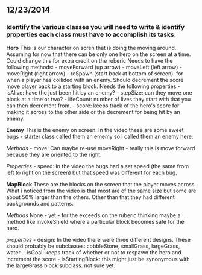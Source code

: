 ## 12/23/2014

### Identify the various classes you will need to write & identify properties each class must have to accomplish its tasks.

**Hero**
This is our character on scren that is doing the moving around. Assuming for now that there can be only one hero on the screen at a time.  Could change this for extra credit on the ruberic
Needs to have the following methods: 
	- moveForward (up arrow)
	- moveLeft (left arrow)
	- moveRight (right arrow)
	- reSpawn (start back at bottom of screen): for when a player has collided with an enemy. Should decrement the score move player back to a starting block. 
Needs the following properties
	- isAlive: have the just been hit by an enemy?
	- stepSize: can they move one block at a time or two?
	- lifeCount: number of lives they start with that you can then decrement from.
	- score: keeps track of the hero's score for making it across to the other side or the decrement for being hit by an enemy.

**Enemy** 
This is the enemy on screen. In the video these are some sweet bugs - starter class called them an ememy so I called them an enemy here.  

*Methods*
	- move: Can maybe re-use moveRight - really this is move forward because they are oriented to the right.

*Properties*
	- speed: In the video the bugs had a set speed (the same from left to right on the screen) but that speed was different for each bug. 

**MapBlock**
These are the blocks on the screen that the player moves across.  What i noticed from the video is that most are of the same size but some are about 50% larger than the others. Other than that they had different backgrounds and patterns.

*Methods*
None - yet - for the exceeds on the ruberic thinking maybe a method like invokeShield where a particular block becomes safe for the hero.

*properties*
	- design: In the video there were three different designs.  These should probably be subclasses: cobbleStone, smallGrass, largeGrass, water.
	- isGoal: keeps track of whether or not to respawn the hero and increment the score
	- isStartingBlock: this might just be synonymous with the largeGrass block subclass.  not sure yet. 

